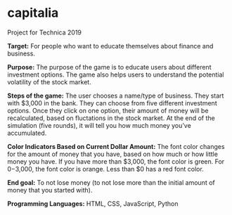 # capitalia
Project for Technica 2019

**Target:** 
For people who want to educate themselves about finance and business. 

**Purpose:** 
The purpose of the game is to educate users about different investment options. The game also helps users to understand the potential volatility of the stock market.

**Steps of the game:**
The user chooses a name/type of business. They start with $3,000 in the bank.
They can choose from five different investment options.
Once they click on one option, their amount of money will be recalculated, based on fluctations in the stock market.
At the end of the simulation (five rounds), it will tell you how much money you’ve accumulated.

**Color Indicators Based on Current Dollar Amount:**
The font color changes for the amount of money that you have, based on how much or how little money you have.
If you have more than $3,000, the font color is green.
For $0-$3,000, the font color is orange. 
Less than $0 has a red font color.

**End goal:** 
To not lose money (to not lose more than the initial amount of money that you started with).

**Programming Languages:** 
HTML, CSS, JavaScript, Python

